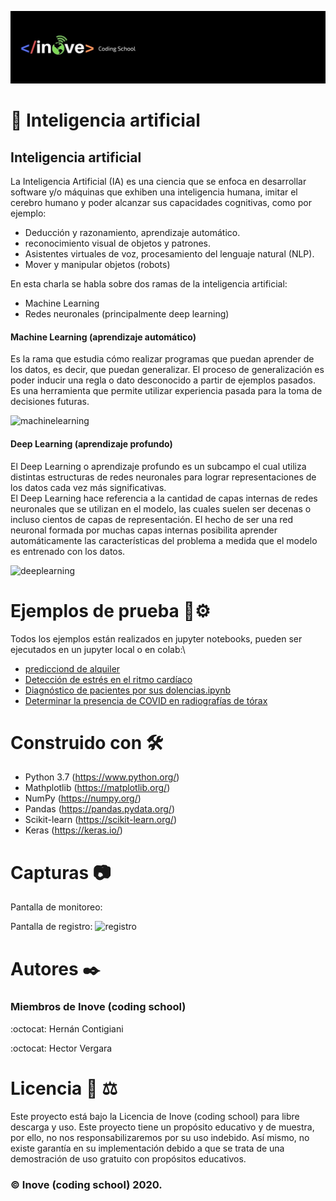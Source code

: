 ![logotipo](images/inove.jpg)
# :robot:	Inteligencia artificial
## Inteligencia artificial
La Inteligencia Artificial (IA) es una ciencia que se enfoca en desarrollar software y/o máquinas que exhiben una inteligencia humana, imitar el cerebro humano y poder alcanzar sus capacidades cognitivas, como por ejemplo:

- Deducción y razonamiento, aprendizaje automático.
- reconocimiento visual de objetos y patrones.
- Asistentes virtuales de voz, procesamiento del lenguaje natural (NLP).
- Mover y manipular objetos (robots)

En esta charla se habla sobre dos ramas de la inteligencia artificial:
- Machine Learning
- Redes neuronales (principalmente deep learning)

#### Machine Learning (aprendizaje automático)
Es la rama que estudia cómo realizar programas que puedan aprender de los datos, es decir, que puedan generalizar. El proceso de generalización es poder inducir una regla o dato desconocido a partir de ejemplos pasados. Es una herramienta que permite utilizar experiencia pasada para la toma de decisiones futuras.

![machinelearning](images/machinelarning.jpg)

#### Deep Learning (aprendizaje profundo)
El Deep Learning o aprendizaje profundo es un subcampo el cual utiliza distintas estructuras de redes neuronales para lograr representaciones de los datos cada vez más significativas.\
El Deep Learning hace referencia a la cantidad de capas internas de redes neuronales que se utilizan en el modelo, las cuales suelen ser decenas o incluso cientos de capas de representación. El hecho de ser una red neuronal formada por muchas capas internas posibilita aprender automáticamente las características del problema a medida que el modelo es entrenado con los datos.

![deeplearning](images/deeplearning.jpg)

# Ejemplos de prueba 🔧⚙️
Todos los ejemplos están realizados en jupyter notebooks, pueden ser ejecutados en un jupyter local o en colab:\
- [predicciond de alquiler](https://github.com/InoveProyectos/charla_ia_ieee/blob/master/1_prediccion_alquiler.ipynb)
- [Detección de estrés en el ritmo cardíaco](https://github.com/InoveProyectos/charla_ia_ieee/blob/master/2_Clasificador_de_stress_autom%C3%A1tico_con_Machine_Learning.ipynb)
- [Diagnóstico de pacientes por sus dolencias.ipynb](https://github.com/InoveProyectos/charla_ia_ieee/blob/master/3_Predictor_de_diagn%C3%B3stico_de_un_paciente_por_sus_dolencias.ipynb)
- [Determinar la presencia de COVID en radiografías de tórax](https://github.com/InoveProyectos/charla_ia_ieee/blob/master/4_Detecci%C3%B3n_de_COVID_en_pulmones.ipynb)

# Construido con 🛠️
- Python 3.7 (https://www.python.org/)
- Mathplotlib (https://matplotlib.org/)
- NumPy (https://numpy.org/)
- Pandas (https://pandas.pydata.org/)
- Scikit-learn (https://scikit-learn.org/)
- Keras (https://keras.io/)


# Capturas :camera:
Pantalla de monitoreo:


Pantalla de registro:
![registro](static/media/registerexample.jpeg)

# Autores ✒️
### Miembros de Inove (coding school)
:octocat: Hernán Contigiani 

:octocat: Hector Vergara

# Licencia 📄 :balance_scale:
Este proyecto está bajo la Licencia de Inove (coding school) para libre descarga y uso. Este proyecto tiene un propósito educativo y de muestra, por ello, no nos responsabilizaremos por su uso indebido. Así mismo, no existe garantía en su implementación debido a que se trata de una demostración de uso gratuito con propósitos educativos. 
### :copyright: Inove (coding school) 2020.


